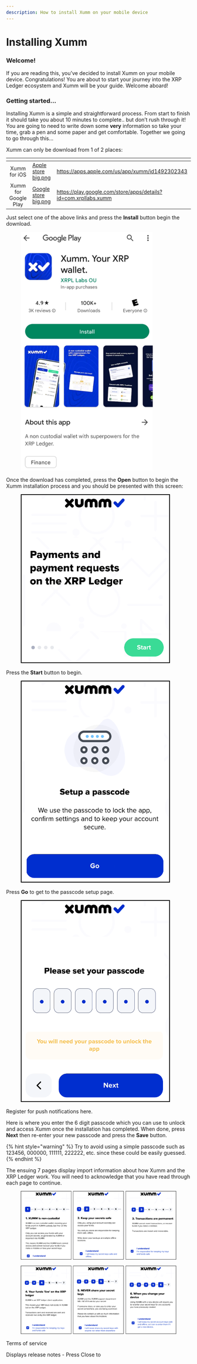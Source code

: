 ```yaml
---
description: How to install Xumm on your mobile device
---
```


# Installing Xumm

### **Welcome!**

If you are reading this, you’ve decided to install Xumm on your mobile device. Congratulations! You are about to start your journey into the XRP Ledger ecosystem and Xumm will be your guide. Welcome aboard!

### **Getting started…**

Installing Xumm is a simple and straightforward process. From start to finish it should take you about 10 minutes to complete.. but don’t rush through it! You are going to need to write down some **very** information so take your time, grab a pen and some paper and get comfortable. Together we going to go through this...

Xumm can only be download from 1 of 2 places:

<table data-card-size="large" data-view="cards"><thead><tr><th align="center"></th><th data-hidden data-card-cover data-type="files"></th><th data-hidden data-card-target data-type="content-ref"></th></tr></thead><tbody><tr><td align="center">Xumm for iOS</td><td><a href="../.gitbook/assets/Apple store big.png">Apple store big.png</a></td><td><a href="https://apps.apple.com/us/app/xumm/id1492302343">https://apps.apple.com/us/app/xumm/id1492302343</a></td></tr><tr><td align="center">Xumm for Google Play</td><td><a href="../.gitbook/assets/Google store big.png">Google store big.png</a></td><td><a href="https://play.google.com/store/apps/details?id=com.xrpllabs.xumm">https://play.google.com/store/apps/details?id=com.xrpllabs.xumm</a></td></tr></tbody></table>

Just select one of the above links and press the **Install** button begin the download.

<figure><img src="../.gitbook/assets/Google play - Xumm.png" alt=""><figcaption></figcaption></figure>

Once the download has completed, press the **Open** button to begin the Xumm installation process and you should be presented with this screen:

<figure><img src="../.gitbook/assets/Install - Page 1.png" alt=""><figcaption></figcaption></figure>

Press the **Start** button to begin.

<figure><img src="../.gitbook/assets/Install - Page 2.png" alt=""><figcaption></figcaption></figure>

Press **Go** to get to the passcode setup page.

<figure><img src="../.gitbook/assets/Install - Page 3.png" alt=""><figcaption></figcaption></figure>

Register for push notifications here.

Here is where you enter the 6 digit passcode which you can use to unlock and access Xumm once the installation has completed. When done, press **Next** then re-enter your new passcode and press the **Save** button.&#x20;

{% hint style="warning" %}
Try to avoid using a simple passcode such as 123456, 000000, 111111, 222222, etc. since these could be easily guessed.&#x20;
{% endhint %}

The ensuing 7 pages display import information about how Xumm and the XRP Ledger work. You will need to acknowledge that you have read through each page to continue.

<figure><img src="../.gitbook/assets/Install - Page 4.png" alt=""><figcaption></figcaption></figure>

<figure><img src="../.gitbook/assets/Install - Page 5.png" alt=""><figcaption></figcaption></figure>

Terms of service

Displays release notes - Press Close to&#x20;

